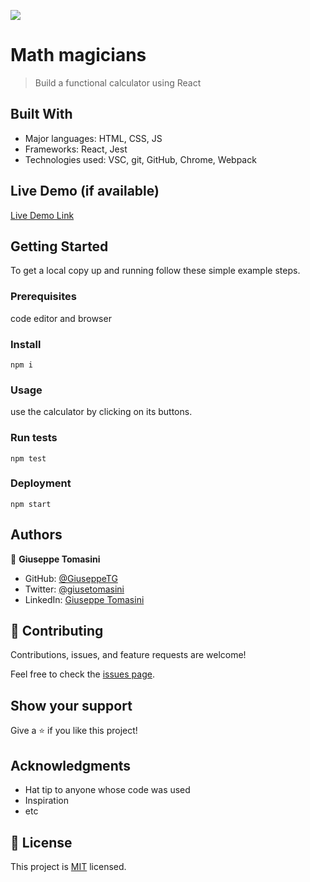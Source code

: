![](https://img.shields.io/badge/Microverse-blueviolet)

# Math magicians

> Build a functional calculator using React


## Built With

- Major languages: HTML, CSS, JS
- Frameworks: React, Jest
- Technologies used: VSC, git, GitHub, Chrome, Webpack

## Live Demo (if available)

[Live Demo Link](https://livedemo.com)


## Getting Started

To get a local copy up and running follow these simple example steps.

### Prerequisites
code editor and browser

### Install
`npm i`

### Usage
use the calculator by clicking on its buttons.

### Run tests
`npm test`

### Deployment
`npm start`


## Authors

👤 **Giuseppe Tomasini**

- GitHub: [@GiuseppeTG](https://github.com/GiuseppeTG)
- Twitter: [@giusetomasini](https://twitter.com/giusetomasini)
- LinkedIn: [Giuseppe Tomasini](https://www.linkedin.com/in/giuseppe-tomasini-67ba101a8/)


## 🤝 Contributing

Contributions, issues, and feature requests are welcome!

Feel free to check the [issues page](../../issues/).

## Show your support

Give a ⭐️ if you like this project!

## Acknowledgments

- Hat tip to anyone whose code was used
- Inspiration
- etc

## 📝 License

This project is [MIT](./MIT.md) licensed.
